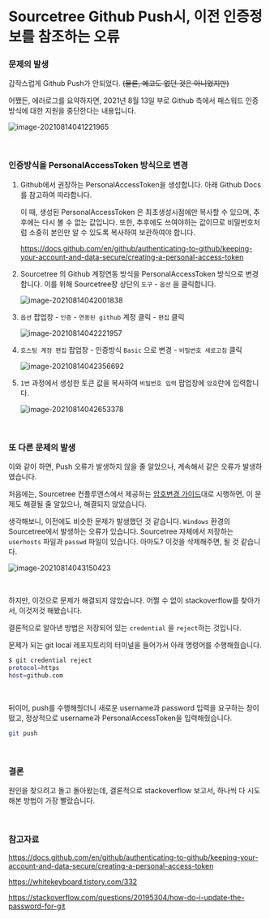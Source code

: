 # Sourcetree Github Push시, 이전 인증정보를 참조하는 오류

### 문제의 발생

갑작스럽게 Github Push가 안되었다. ~~(물론, 예고도 없던 것은 아니었지만)~~

어쨌든, 에러로그를 요약하자면, 2021년 8월 13일 부로 Github 측에서 패스워드 인증방식에 대한 지원을 중단한다는 내용입니다.

![image-20210814041221965](./images/sourcetree-push-error-1)

<br>

### 인증방식을 PersonalAccessToken 방식으로 변경

1. Github에서 권장하는 PersonalAccessToken을 생성합니다. 아래 Github Docs를 참고하여 따라합니다.

   이 때, 생성된 PersonalAccessToken 은 최초생성시점에만 복사할 수 있으며, 추후에는 다시 볼 수 없는 값입니다. 또한, 추후에도 쓰여야하는 값이므로 비밀번호처럼 소중히 본인만 알 수 있도록 복사하여 보관하여야 합니다.

   https://docs.github.com/en/github/authenticating-to-github/keeping-your-account-and-data-secure/creating-a-personal-access-token

2. Sourcetree 의 Github 계정연동 방식을 PersonalAccessToken 방식으로 변경합니다. 이를 위해 Sourcetree창 상단의 `도구` - `옵션` 을 클릭합니다.

   ![image-20210814042001838](./images/sourcetree-push-error-2)

3. `옵션` 팝업창 - `인증` - `연동된 github` 계정 클릭 - `편집` 클릭

   ![image-20210814042221957](./images/sourcetree-push-error-3)

4. `호스팅 계정 편집` 팝업창 - 인증방식 `Basic` 으로 변경 - `비밀번호 새로고침` 클릭

   ![image-20210814042356692](./images/sourcetree-push-error-4)

5. `1번` 과정에서 생성한 토큰 값을 복사하여 `비밀번호 입력` 팝업창에 `암호`란에 입력합니다.

   ![image-20210814042653378](./images/sourcetree-push-error-5)

<br>

### 또 다른 문제의 발생

이와 같이 하면, Push 오류가 발생하지 않을 줄 알았으나, 계속해서 같은 오류가 발생하였습니다.

처음에는, Sourcetree 컨플루엔스에서 제공하는 [암호변경 가이드](https://confluence.curvc.com/pages/viewpage.action?pageId=72290170)대로 시행하면, 이 문제도 해결될 줄 알았으나, 해결되지 않았습니다.

생각해보니, 이전에도 비슷한 문제가 발생했던 것 같습니다. `Windows` 환경의 Sourcetree에서 발생하는 오류가 있습니다. Sourcetree 자체에서 저장하는 `userhosts` 파일과 `passwd` 파일이 있습니다. 아마도? 이것을 삭제해주면, 될 것 같습니다.

![image-20210814043150423](./images/sourcetree-push-error-6)

<br>

하지만, 이것으로 문제가 해결되지 않았습니다. 어쩔 수 없이 stackoverflow를 찾아가서, 이것저것 해봤습니다.

결론적으로 알아낸 방법은 저장되어 있는 `credential` 을 `reject`하는 것입니다.

문제가 되는 git local 레포지토리의 터미널을 들어가서 아래 명령어를 수행해줬습니다.

```bash
$ git credential reject
protocol=https
host=github.com
```

<br>

뒤이어, push를 수행해줬더니 새로운 username과 password 입력을 요구하는 창이 떴고, 정상적으로 username과 PersonalAccessToken을 입력해줬습니다.

```bash
git push
```

<br>

### 결론

원인을 찾으려고 돌고 돌아왔는데, 결론적으로 stackoverflow 보고서, 하나씩 다 시도해본 방법이 가장 빨랐습니다.

<br>

### 참고자료

https://docs.github.com/en/github/authenticating-to-github/keeping-your-account-and-data-secure/creating-a-personal-access-token

https://whitekeyboard.tistory.com/332

https://stackoverflow.com/questions/20195304/how-do-i-update-the-password-for-git